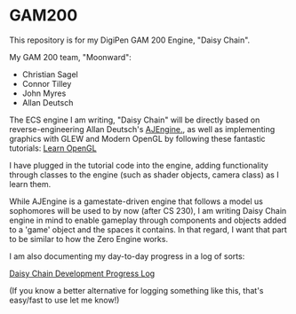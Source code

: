 # GAM200

This repository is for my DigiPen GAM 200 Engine, "Daisy Chain". 

My GAM 200 team, "Moonward":
- Christian Sagel
- Connor Tilley
- John Myres
- Allan Deutsch

The ECS engine I am writing, "Daisy Chain" will be directly based on reverse-engineering Allan Deutsch's [AJEngine.](https://github.com/Masstronaut/aljeengine), as well as implementing graphics with GLEW and Modern OpenGL by following these fantastic tutorials: [Learn OpenGL](http://learnopengl.com/)

I have plugged in the tutorial code into the engine, adding functionality through classes to the engine 
(such as shader objects, camera class) as I learn them. 

While AJEngine is a gamestate-driven engine that follows a model us sophomores will be used to by now (after CS 230), I am writing Daisy Chain engine in mind to enable gameplay through components and objects added to a 'game' object and the spaces it contains. In that regard, I want that part to be similar to how the Zero Engine works. 

I am also documenting my day-to-day progress in a log of sorts:

[Daisy Chain Development Progress Log](https://docs.google.com/spreadsheets/d/1owN00AVVGzIan5TGH_BJrXHaZ0YIHjNjQBijRDP-hFw/edit?usp=sharing)

(If you know a better alternative for logging something like this, that's easy/fast to use let me know!)

